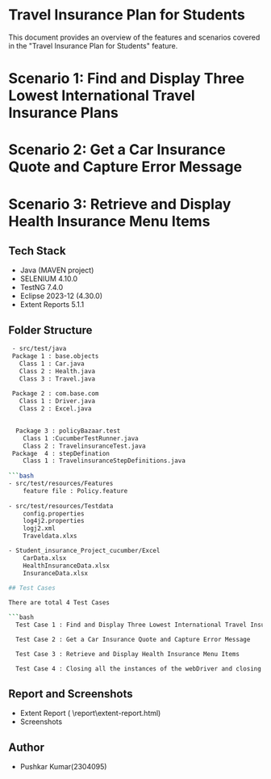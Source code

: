 
# Travel Insurance Plan for Students

This document provides an overview of the features and scenarios covered in the "Travel Insurance Plan for Students" feature.


# Scenario 1: Find and Display Three Lowest International Travel Insurance Plans

# Scenario 2: Get a Car Insurance Quote and Capture Error Message

# Scenario 3: Retrieve and Display Health Insurance Menu Items


## Tech Stack

- Java (MAVEN project)
- SELENIUM 4.10.0
- TestNG 7.4.0
- Eclipse 2023-12 (4.30.0)
- Extent Reports 5.1.1


## Folder Structure

```bash
 - src/test/java
 Package 1 : base.objects
   Class 1 : Car.java
   Class 2 : Health.java
   Class 3 : Travel.java
   
 Package 2 : com.base.com
   Class 1 : Driver.java
   Class 2 : Excel.java

 
  Package 3 : policyBazaar.test
    Class 1 :CucumberTestRunner.java
    Class 2 : TravelinsuranceTest.java
 Package  4 : stepDefination
    Class 1 : TravelinsuranceStepDefinitions.java
    
```bash
- src/test/resources/Features
    feature file : Policy.feature
    
- src/test/resources/Testdata
	config.properties
	log4j2.properties
	logj2.xml
	Traveldata.xlxs	

- Student_insurance_Project_cucumber/Excel
	CarData.xlsx
	HealthInsuranceData.xlsx
	InsuranceData.xlsx
	
## Test Cases

There are total 4 Test Cases

```bash
  Test Case 1 : Find and Display Three Lowest International Travel Insurance Plans
```
```bash
  Test Case 2 : Get a Car Insurance Quote and Capture Error Message 
```
```bash
  Test Case 3 : Retrieve and Display Health Insurance Menu Items
```
```bash
  Test Case 4 : Closing all the instances of the webDriver and closing the Website
```

## Report and Screenshots

- Extent Report ( \report\extent-report.html)
- Screenshots

## Author

- Pushkar Kumar(2304095)